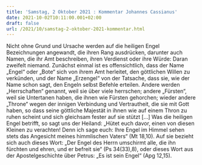 ```yaml
---
title: 'Samstag, 2 Oktober 2021 : Kommentar Johannes Cassianus'
date: 2021-10-02T10:11:00.001+02:00
draft: false
url: /2021/10/samstag-2-oktober-2021-kommentar.html
---
```


Nicht ohne Grund und Ursache werden auf die heiligen Engel Bezeichnungen angewandt, die ihren Rang ausdrücken, darunter auch Namen, die ihr Amt beschreiben, ihren Verdienst oder ihre Würde: Daran zweifelt niemand. Zunächst einmal ist es offensichtlich, dass der Name „Engel“ oder „Bote“ sich von ihrem Amt herleitet, den göttlichen Willen zu verkünden, und der Name „Erzengel“ von der Tatsache, dass sie, wie der Name schon sagt, den Engeln selbst Befehle erteilen. Andere werden „Herrschaften“ genannt, weil sie über viele herrschen; andere „Fürsten“, weil sie Untertanen haben, die ihnen wie Fürsten gehorchen; wieder andere „Throne“ wegen der innigen Verbindung und Vertrautheit, die sie mit Gott haben, so dass seine göttliche Majestät in ihnen wie auf einem Thron zu ruhen scheint und sich gleichsam fester auf sie stützt \[…\] Was die heiligen Engel betrifft, so sagt uns der Heiland: „Hütet euch davor, einen von diesen Kleinen zu verachten! Denn ich sage euch: Ihre Engel im Himmel sehen stets das Angesicht meines himmlischen Vaters“ (Mt 18,10). Auf sie bezieht sich auch dieses Wort: „Der Engel des Herrn umschirmt alle, die ihn fürchten und ehren, und er befreit sie“ (Ps 34(33),8), oder dieses Wort aus der Apostelgeschichte über Petrus: „Es ist sein Engel“ (Apg 12,15).
